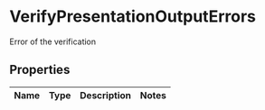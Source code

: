 # VerifyPresentationOutputErrors

Error of the verification

## Properties

| Name | Type | Description | Notes |
| ---- | ---- | ----------- | ----- |
